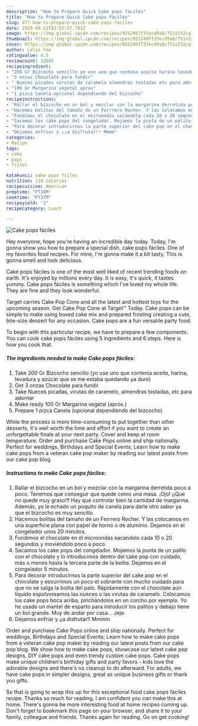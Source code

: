 ```yaml
---
description: "How to Prepare Quick Cake pops fáciles"
title: "How to Prepare Quick Cake pops fáciles"
slug: 477-how-to-prepare-quick-cake-pops-faciles
date: 2020-09-22T02:52:57.781Z
image: https://img-global.cpcdn.com/recipes/9312497f37ecd9a8/751x532cq70/cake-pops-faciles-foto-principal.jpg
thumbnail: https://img-global.cpcdn.com/recipes/9312497f37ecd9a8/751x532cq70/cake-pops-faciles-foto-principal.jpg
cover: https://img-global.cpcdn.com/recipes/9312497f37ecd9a8/751x532cq70/cake-pops-faciles-foto-principal.jpg
author: Lelia Fox
ratingvalue: 4.5
reviewcount: 32695
recipeingredient:
- "200 Gr Bizcocho sencillo yo use uno que contena aceite harina levadura y azcar que se me estaba quedando ya duro"
- "3 onzas Chocolate para fundir"
- " Nueces picadas virutas de caramelo almendras tostadas etc para adornar"
- "100 Gr Margarina vegetal aprox"
- "1 pizca Canela opcional dependiendo del bizcocho"
recipeinstructions:
- "Rallar el bizcocho en un bol y mezclar con la margarina derretida poco a poco. Tenemos que conseguir que quede como una masa. ¡Ojo! ¡¡Que no quede muy graso!!! Hay que controlar bien la cantidad de margarina. Además, yo le echado un poquito de canela para darle otro sabor ya que el bizcocho es muy sencillo."
- "Hacemos bolitas del tamaño de un Ferrrero Rocher. Y las colocamos en una superficie plana con papel de horno o de aluminio. Dejamos en el congelador unos 20 minutos."
- "Fundimos el chocolate en el microondas sacándolo cada 10 o 20 segundos y moviéndolo poco a poco."
- "Sacamos los cake pops del congelador. Mojamos la punta de un palito con el chocolate y lo introducimos dentro del cake pop con cuidado, más o menos hasta la tercera parte de la bolita. Dejamos en el congelador 5 minutos."
- "Para decorar introducirnos la parte superior del cake pop en el chocolate y escurrimos un poco el sobrante con mucho cuidado para que no se salga la bolita del palo. Rápidamente con el chocolate aún líquido espolvoreamos las nueces o las virutas de caramelo. Colocamos los cake pops boca arriba, pinchándolos en un corcho por ejemplo. Yo he usado un mantel de esparto para introducir los palitos y debajo tiene un bol grande. Muy de andar por casa... Jeje"
- "Dejamos enfriar y ¡¡a disfrutar!! Mmmm"
categories:
- Recipe
tags:
- cake
- pops
- fciles

katakunci: cake pops fciles 
nutrition: 119 calories
recipecuisine: American
preptime: "PT34M"
cooktime: "PT37M"
recipeyield: "3"
recipecategory: Lunch

---
```



![Cake pops fáciles](https://img-global.cpcdn.com/recipes/9312497f37ecd9a8/751x532cq70/cake-pops-faciles-foto-principal.jpg)

Hey everyone, hope you're having an incredible day today. Today, I'm gonna show you how to prepare a special dish, cake pops fáciles. One of my favorites food recipes. For mine, I'm gonna make it a bit tasty. This is gonna smell and look delicious.

Cake pops fáciles is one of the most well liked of recent trending foods on earth. It's enjoyed by millions every day. It is easy, it's quick, it tastes yummy. Cake pops fáciles is something which I've loved my whole life. They are fine and they look wonderful.

Target carries Cake Pop Cone and all the latest and hottest toys for the upcoming season. Get Cake Pop Cone at Target™ Today. Cake pops can be simple to make using boxed cake mix and prepared frosting creating a cute, bite-size dessert for any occasion. Cake pops are a fun versatile party food.


To begin with this particular recipe, we have to prepare a few components. You can cook cake pops fáciles using 5 ingredients and 6 steps. Here is how you cook that.

<!--inarticleads1-->

##### The ingredients needed to make Cake pops fáciles:

1. Take 200 Gr Bizcocho sencillo (yo use uno que contenía aceite, harina, levadura y azúcar que se me estaba quedando ya duro)
1. Get 3 onzas Chocolate para fundir
1. Take  Nueces picadas, virutas de caramelo, almendras tostadas, etc para adornar
1. Make ready 100 Gr Margarina vegetal (aprox.)
1. Prepare 1 pizca Canela (opcional dependiendo del bizcocho)


While the process is more time-consuming to put together than other desserts, it&#39;s well worth the time and effort if you want to create an unforgettable finale at your next party. Cover and keep at room temperature. Order and purchase Cake Pops online and ship nationally. Perfect for weddings, Birthdays and Special Events; Learn how to make cake pops from a veteran cake pop maker by reading our latest posts from our cake pop blog. 

<!--inarticleads2-->

##### Instructions to make Cake pops fáciles:

1. Rallar el bizcocho en un bol y mezclar con la margarina derretida poco a poco. Tenemos que conseguir que quede como una masa. ¡Ojo! ¡¡Que no quede muy graso!!! Hay que controlar bien la cantidad de margarina. Además, yo le echado un poquito de canela para darle otro sabor ya que el bizcocho es muy sencillo.
1. Hacemos bolitas del tamaño de un Ferrrero Rocher. Y las colocamos en una superficie plana con papel de horno o de aluminio. Dejamos en el congelador unos 20 minutos.
1. Fundimos el chocolate en el microondas sacándolo cada 10 o 20 segundos y moviéndolo poco a poco.
1. Sacamos los cake pops del congelador. Mojamos la punta de un palito con el chocolate y lo introducimos dentro del cake pop con cuidado, más o menos hasta la tercera parte de la bolita. Dejamos en el congelador 5 minutos.
1. Para decorar introducirnos la parte superior del cake pop en el chocolate y escurrimos un poco el sobrante con mucho cuidado para que no se salga la bolita del palo. Rápidamente con el chocolate aún líquido espolvoreamos las nueces o las virutas de caramelo. Colocamos los cake pops boca arriba, pinchándolos en un corcho por ejemplo. Yo he usado un mantel de esparto para introducir los palitos y debajo tiene un bol grande. Muy de andar por casa... Jeje
1. Dejamos enfriar y ¡¡a disfrutar!! Mmmm


Order and purchase Cake Pops online and ship nationally. Perfect for weddings, Birthdays and Special Events; Learn how to make cake pops from a veteran cake pop maker by reading our latest posts from our cake pop blog. We show how to make cake pops, showcase our latest cake pop designs, DIY cake pops and even trendy custom cake pops. Cake pops make unique children&#39;s birthday gifts and party favors - kids love the adorable designs and there&#39;s no cleanup to do afterward. For adults, we have cake pops in simpler designs, great as unique business gifts or thank you gifts. 

So that is going to wrap this up for this exceptional food cake pops fáciles recipe. Thanks so much for reading. I am confident you can make this at home. There's gonna be more interesting food at home recipes coming up. Don't forget to bookmark this page on your browser, and share it to your family, colleague and friends. Thanks again for reading. Go on get cooking!
